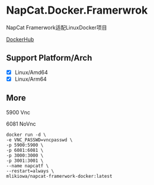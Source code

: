 # NapCat.Docker.Framerwrok
NapCat Framerwork适配LinuxDocker项目

[DockerHub](https://hub.docker.com/r/mlikiowa/napcat-framerwork-docker)

## Support Platform/Arch
- [x] Linux/Amd64
- [x] Linux/Arm64

## More
5900 Vnc

6081 NoVnc

```
docker run -d \
-e VNC_PASSWD=vncpasswd \
-p 5900:5900 \
-p 6081:6081 \
-p 3000:3000 \
-p 3001:3001 \
--name napcatf \
--restart=always \
mlikiowa/napcat-framerwork-docker:latest
```